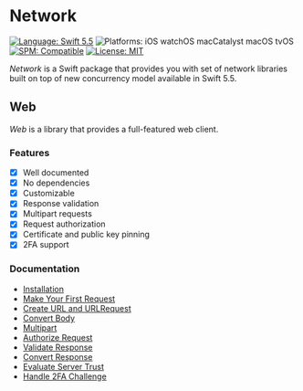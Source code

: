 # Network

[![Language: Swift 5.5](https://img.shields.io/badge/Language-Swift%205.5-F48041.svg?style=flat)](https://developer.apple.com/swift)
![Platforms: iOS watchOS macCatalyst macOS tvOS](https://img.shields.io/badge/Platforms-iOS%20watchOS%20macCatalyst%20macOS%20tvOS-blue.svg?style=flat)
[![SPM: Compatible](https://img.shields.io/badge/SPM-Compatible-4BC51D.svg?style=flat)](https://swift.org/package-manager/)
[![License: MIT](http://img.shields.io/badge/License-MIT-lightgray.svg?style=flat)](https://github.com/InstrumentBox/Network/blob/main/LICENSE)

*Network* is a Swift package that provides you with set of network libraries built on top of new 
concurrency model available in Swift 5.5.

## Web

*Web* is a library that provides a full-featured web client.

### Features

- [x] Well documented
- [x] No dependencies
- [x] Customizable
- [x] Response validation
- [x] Multipart requests
- [x] Request authorization
- [x] Certificate and public key pinning
- [x] 2FA support

### Documentation

- [Installation](https://github.com/InstrumentBox/Network/blob/main/Sources/Web/Web.docc/GettingStarted/Installation.md)
- [Make Your First Request](https://github.com/InstrumentBox/Network/blob/main/Sources/Web/Web.docc/GettingStarted/FirstRequest.md)
- [Create URL and URLRequest](https://github.com/InstrumentBox/Network/blob/main/Sources/Web/Web.docc/Request/CreateURLRequest.md)
- [Convert Body](https://github.com/InstrumentBox/Network/blob/main/Sources/Web/Web.docc/Request/ConvertBody.md)
- [Multipart](https://github.com/InstrumentBox/Network/blob/main/Sources/Web/Web.docc/Request/Multipart.md)
- [Authorize Request](https://github.com/InstrumentBox/Network/blob/main/Sources/Web/Web.docc/Request/AuthorizeRequest.md)
- [Validate Response](https://github.com/InstrumentBox/Network/blob/main/Sources/Web/Web.docc/Response/ValidateResponse.md)
- [Convert Response](https://github.com/InstrumentBox/Network/blob/main/Sources/Web/Web.docc/Response/ConvertResponse.md)
- [Evaluate Server Trust](https://github.com/InstrumentBox/Network/blob/main/Sources/Web/Web.docc/Security/EvaluateServerTrust.md)
- [Handle 2FA Challenge](https://github.com/InstrumentBox/Network/blob/main/Sources/Web/Web.docc/2FA/Handle2FAChallenge.md)
